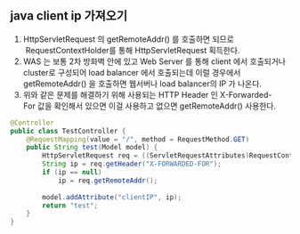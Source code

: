 ## java client ip 가져오기

1.  HttpServletRequest 의 getRemoteAddr() 를 호출하면 되므로  RequestContextHolder를 통해 HttpServletRequest 획득한다.
2.  WAS 는 보통 2차 방화벽 안에 있고 Web Server 를 통해 client 에서 호출되거나 cluster로 구성되어 load balancer 에서 호출되는데 이럴 경우에서 getRemoteAddr() 을 호출하면 웹서버나 load balancer의 IP 가 나온다.
3.  위와 같은 문제를 해결하기 위해 사용되는 HTTP Header 인 X-Forwarded-For 값을 확인해서 있으면 이걸 사용하고 없으면 getRemoteAddr() 사용한다.

```java
@Controller
public class TestController {
    @RequestMapping(value = "/", method = RequestMethod.GET)
	public String test(Model model) {	
		HttpServletRequest req = ((ServletRequestAttributes)RequestContextHolder.currentRequestAttributes()).getRequest();
		String ip = req.getHeader("X-FORWARDED-FOR");
		if (ip == null)
			ip = req.getRemoteAddr();
		
		model.addAttribute("clientIP", ip);
		return "test";
	}
}
```
